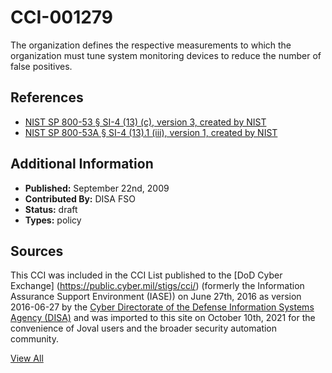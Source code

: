 # CCI-001279

The organization defines the respective measurements to which the organization must tune system monitoring devices to reduce the number of false positives.

## References ##

* [NIST SP 800-53 § SI-4 (13) (c), version 3, created by NIST](http://csrc.nist.gov/publications/PubsSPs.html)
* [NIST SP 800-53A § SI-4 (13).1 (iii), version 1, created by NIST](http://csrc.nist.gov/publications/PubsSPs.html)


## Additional Information ##

* **Published:** September 22nd, 2009
* **Contributed By:** DISA FSO
* **Status:** draft
* **Types:** policy

## Sources ##

This CCI was included in the CCI List published to the [DoD Cyber Exchange]
(https://public.cyber.mil/stigs/cci/) (formerly the Information Assurance Support Environment
(IASE)) on June 27th, 2016 as version 2016-06-27 by the [Cyber Directorate of the Defense 
Information Systems Agency (DISA)](https://public.cyber.mil/about-cyber/) and was imported to 
this site on October 10th, 2021 for the convenience of Joval users and the broader security automation community.

[View All](../README.md)
